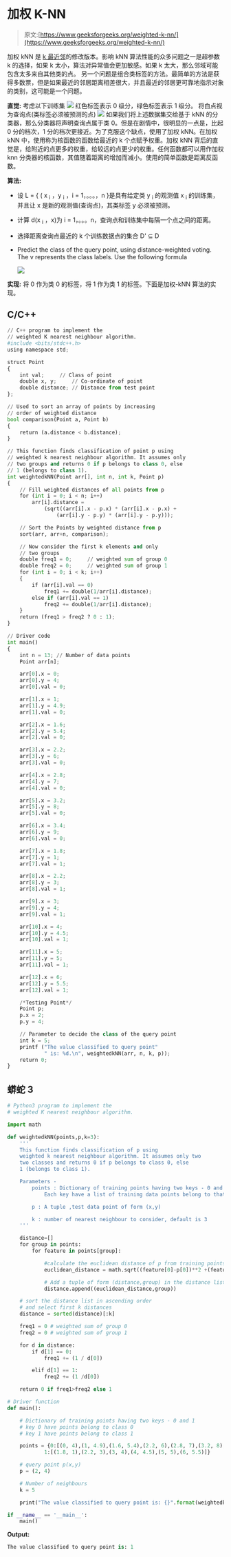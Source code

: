# 加权 K-NN

> 原文:[https://www.geeksforgeeks.org/weighted-k-nn/](https://www.geeksforgeeks.org/weighted-k-nn/)

加权 kNN 是 [k 最近邻](https://www.geeksforgeeks.org/k-nearest-neighbours/)的修改版本。影响 kNN 算法性能的众多问题之一是超参数 k 的选择，如果 k 太小，算法对异常值会更加敏感。如果 k 太大，那么邻域可能包含太多来自其他类的点。
另一个问题是组合类标签的方法。最简单的方法是获得多数票，但是如果最近的邻居距离相差很大，并且最近的邻居更可靠地指示对象的类别，这可能是一个问题。

**直觉:**
考虑以下训练集
![](img/0407ce6c61256c0291fd74d82d29f1b1.png)
红色标签表示 0 级分，绿色标签表示 1 级分。
将白点视为查询点(类标签必须被预测的点)
![](img/18ab8b834a54c49ebdac0fe6d4e0217b.png)
如果我们将上述数据集交给基于 kNN 的分类器，那么分类器将声明查询点属于类 0。但是在剧情中，很明显的一点是，比起 0 分的档次，1 分的档次更接近。为了克服这个缺点，使用了加权 kNN。在加权 kNN 中，使用称为核函数的函数给最近的 k 个点赋予权重。加权 kNN 背后的直觉是，给附近的点更多的权重，给较远的点更少的权重。任何函数都可以用作加权 knn 分类器的核函数，其值随着距离的增加而减小。使用的简单函数是距离反函数。

**算法:**

*   设 L = { ( x <sub>i</sub> ，y <sub>i</sub> ，i = 1，。。。，n }是具有给定类 y <sub>i</sub> 的观测值 x <sub>i</sub> 的训练集，并且让 x 是新的观测值(查询点)，其类标签 y 必须被预测。
*   计算 d(x <sub>i</sub> ，x)为 i = 1，。。。n，查询点和训练集中每隔一个点之间的距离。
*   选择距离查询点最近的 k 个训练数据点的集合 D' ⊆ D
*   Predict the class of the query point, using distance-weighted voting. The v represents the class labels. Use the following formula

    ![](img/931523b0375f93985b3cd95462d4e712.png)

**实现:**
将 0 作为类 0 的标签，将 1 作为类 1 的标签。下面是加权-kNN 算法的实现。

## C/C++

```py
// C++ program to implement the 
// weighted K nearest neighbour algorithm. 
#include <bits/stdc++.h> 
using namespace std; 

struct Point 
{ 
    int val;     // Class of point 
    double x, y;     // Co-ordinate of point 
    double distance; // Distance from test point 
}; 

// Used to sort an array of points by increasing 
// order of weighted distance 
bool comparison(Point a, Point b) 
{ 
    return (a.distance < b.distance); 
} 

// This function finds classification of point p using 
// weighted k nearest neighbour algorithm. It assumes only  
// two groups and returns 0 if p belongs to class 0, else 
// 1 (belongs to class 1). 
int weightedkNN(Point arr[], int n, int k, Point p) 
{ 
    // Fill weighted distances of all points from p 
    for (int i = 0; i < n; i++) 
        arr[i].distance = 
            (sqrt((arr[i].x - p.x) * (arr[i].x - p.x) + 
                (arr[i].y - p.y) * (arr[i].y - p.y))); 

    // Sort the Points by weighted distance from p 
    sort(arr, arr+n, comparison); 

    // Now consider the first k elements and only 
    // two groups 
    double freq1 = 0;     // weighted sum of group 0 
    double freq2 = 0;     // weighted sum of group 1 
    for (int i = 0; i < k; i++) 
    { 
        if (arr[i].val == 0) 
            freq1 += double(1/arr[i].distance); 
        else if (arr[i].val == 1) 
            freq2 += double(1/arr[i].distance); 
    } 
    return (freq1 > freq2 ? 0 : 1); 
} 

// Driver code 
int main() 
{ 
    int n = 13; // Number of data points 
    Point arr[n]; 

    arr[0].x = 0; 
    arr[0].y = 4; 
    arr[0].val = 0; 

    arr[1].x = 1; 
    arr[1].y = 4.9; 
    arr[1].val = 0; 

    arr[2].x = 1.6; 
    arr[2].y = 5.4; 
    arr[2].val = 0; 

    arr[3].x = 2.2; 
    arr[3].y = 6; 
    arr[3].val = 0; 

    arr[4].x = 2.8; 
    arr[4].y = 7; 
    arr[4].val = 0; 

    arr[5].x = 3.2; 
    arr[5].y = 8; 
    arr[5].val = 0; 

    arr[6].x = 3.4; 
    arr[6].y = 9; 
    arr[6].val = 0; 

    arr[7].x = 1.8; 
    arr[7].y = 1; 
    arr[7].val = 1; 

    arr[8].x = 2.2; 
    arr[8].y = 3; 
    arr[8].val = 1; 

    arr[9].x = 3; 
    arr[9].y = 4; 
    arr[9].val = 1; 

    arr[10].x = 4; 
    arr[10].y = 4.5; 
    arr[10].val = 1; 

    arr[11].x = 5; 
    arr[11].y = 5; 
    arr[11].val = 1; 

    arr[12].x = 6; 
    arr[12].y = 5.5; 
    arr[12].val = 1; 

    /*Testing Point*/
    Point p; 
    p.x = 2; 
    p.y = 4; 

    // Parameter to decide the class of the query point 
    int k = 5; 
    printf ("The value classified to query point"
            " is: %d.\n", weightedkNN(arr, n, k, p)); 
    return 0; 
} 
```

## 蟒蛇 3

```py
# Python3 program to implement the
# weighted K nearest neighbour algorithm. 

import math 

def weightedkNN(points,p,k=3): 
    ''' 
    This function finds classification of p using 
    weighted k nearest neighbour algorithm. It assumes only two 
    two classes and returns 0 if p belongs to class 0, else 
    1 (belongs to class 1). 

    Parameters - 
        points : Dictionary of training points having two keys - 0 and 1 
            Each key have a list of training data points belong to that 

        p : A tuple ,test data point of form (x,y) 

        k : number of nearest neighbour to consider, default is 3 
    '''

    distance=[] 
    for group in points: 
        for feature in points[group]: 

            #calculate the euclidean distance of p from training points 
            euclidean_distance = math.sqrt((feature[0]-p[0])**2 +(feature[1]-p[1])**2) 

            # Add a tuple of form (distance,group) in the distance list 
            distance.append((euclidean_distance,group)) 

    # sort the distance list in ascending order 
    # and select first k distances 
    distance = sorted(distance)[:k] 

    freq1 = 0 # weighted sum of group 0 
    freq2 = 0 # weighted sum of group 1 

    for d in distance:
        if d[1] == 0:
            freq1 += (1 / d[0])

        elif d[1] == 1: 
            freq2 += (1 /d[0])

    return 0 if freq1>freq2 else 1

# Driver function 
def main(): 

    # Dictionary of training points having two keys - 0 and 1 
    # key 0 have points belong to class 0 
    # key 1 have points belong to class 1 

    points = {0:[(0, 4),(1, 4.9),(1.6, 5.4),(2.2, 6),(2.8, 7),(3.2, 8),(3.4, 9)], 
            1:[(1.8, 1),(2.2, 3),(3, 4),(4, 4.5),(5, 5),(6, 5.5)]} 

    # query point p(x,y) 
    p = (2, 4) 

    # Number of neighbours 
    k = 5

    print("The value classified to query point is: {}".format(weightedkNN(points,p,k))) 

if __name__ == '__main__': 
    main() 
```

**Output:**

```py
The value classified to query point is: 1

```